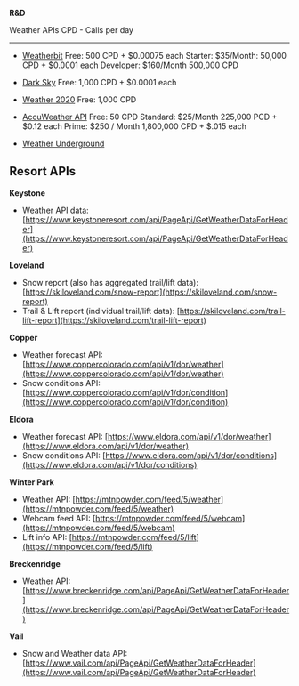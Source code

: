 **R&D**

Weather APIs
CPD - Calls per day

---

- [Weatherbit](https://www.weatherbit.io/api/weather-current)
  Free: 500 CPD + $0.00075 each
  Starter:  $35/Month: 50,000 CPD + $0.0001 each
  Developer: $160/Month 500,000 CPD

- [Dark Sky](https://darksky.net/dev/docs)
  Free: 1,000 CPD + \$0.0001 each

- [Weather 2020](http://api.weather2020.com/)
  Free: 1,000 CPD

- [AccuWeather API](https://developer.accuweather.com/packages?gclid=EAIaIQobChMIhK_qmcOc5gIVGKSzCh2biQgFEAAYASABEgLUX_D_BwE)
  Free: 50 CPD
  Standard: $25/Month 225,000 PCD + $0.12 each
  Prime: $250 / Month 1,800,000 CPD + $.015 each

- [Weather Underground](https://www.wunderground.com/api/)

Resort APIs
---

**Keystone**

* Weather API data: [https://www.keystoneresort.com/api/PageApi/GetWeatherDataForHeader](https://www.keystoneresort.com/api/PageApi/GetWeatherDataForHeader)

**Loveland**

* Snow report (also has aggregated trail/lift data): [https://skiloveland.com/snow-report](https://skiloveland.com/snow-report)
* Trail & Lift report (individual trail/lift data): [https://skiloveland.com/trail-lift-report](https://skiloveland.com/trail-lift-report)

**Copper**

* Weather forecast API: [https://www.coppercolorado.com/api/v1/dor/weather](https://www.coppercolorado.com/api/v1/dor/weather)
* Snow conditions API: [https://www.coppercolorado.com/api/v1/dor/condition](https://www.coppercolorado.com/api/v1/dor/condition)

**Eldora**

* Weather forecast API: [https://www.eldora.com/api/v1/dor/weather](https://www.eldora.com/api/v1/dor/weather)
* Snow conditions API: [https://www.eldora.com/api/v1/dor/conditions](https://www.eldora.com/api/v1/dor/conditions)

**Winter Park**

* Weather API: [https://mtnpowder.com/feed/5/weather](https://mtnpowder.com/feed/5/weather)
* Webcam feed API: [https://mtnpowder.com/feed/5/webcam](https://mtnpowder.com/feed/5/webcam)
* Lift info API: [https://mtnpowder.com/feed/5/lift](https://mtnpowder.com/feed/5/lift)

**Breckenridge**

* Weather API: [https://www.breckenridge.com/api/PageApi/GetWeatherDataForHeader](https://www.breckenridge.com/api/PageApi/GetWeatherDataForHeader)

**Vail**

* Snow and Weather data API: [https://www.vail.com/api/PageApi/GetWeatherDataForHeader](https://www.vail.com/api/PageApi/GetWeatherDataForHeader)